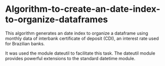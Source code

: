 # Algorithm-to-create-an-date-index-to-organize-dataframes
This algorithm generates an date index to organize a dataframe using monthly data of interbank certificate of deposit (CDI), an interest rate used for Brazilian banks. 

It was used the module dateutil to facilitate this task. The dateutil module provides powerful extensions to the standard datetime module.

